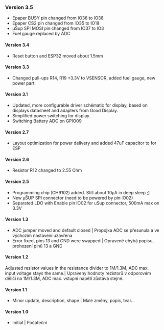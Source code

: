 ### Version 3.5
- Epaper BUSY pin changed from IO36 to IO38
- Epaper CS2 pin changed from IO35 to IO18
- µŠup SPI MOSI pin changed from IO37 to IO3
- Fuel gauge replaced by ADC
#### Version 3.4
- Reset button and ESP32 moved about 1.5mm
#### Version 3.3
- Changed pull-ups R14, R19 +3.3V to VSENSOR, added fuel gauge, new power part
#### Version 3.1
- Updated, more configurable driver schématic for display, based on displays datasheet and adapters from Good Display.
- Simplified power switching for display.
- Switching Battery ADC on GPIO09
#### Version 2.7
- Layout optimization for power delivery and  added 47uF capacitor to for ESP
#### Version 2.6
- Resistor R12 changed to 2.55 Ohm
#### Version 2.5
- Programming chip (CH9102) added. Still about 10µA in deep sleep ;)
- New µŠUP SPI connector (need to be powered by pin IO02)
- Separated LDO with Enable pin IO02 for uSup connector, 500mA max on 3.3V
#### Version 1.3
- ADC jumper moved and default closed | Propojka ADC se přesunula a ve výchozím nastavení uzavřena
- Error fixed, pins 13 and GND were swapped | Opravené chybá popisu, prohození pinů 13 a GND
#### Version 1.2
Adjusted resistor values in the resistance divider to 1M/1.3M, ADC max. input voltage stays the same.| Upraveny hodnoty rezistorů v odporovém děliči na 1M/1.3M, ADC max. vstupní napětí zůstává stejné.
#### Version 1.1
- Minor update, description, shape  | Malé změny, popis, tvar...
#### Version 1.0
- Initial | Počáteční